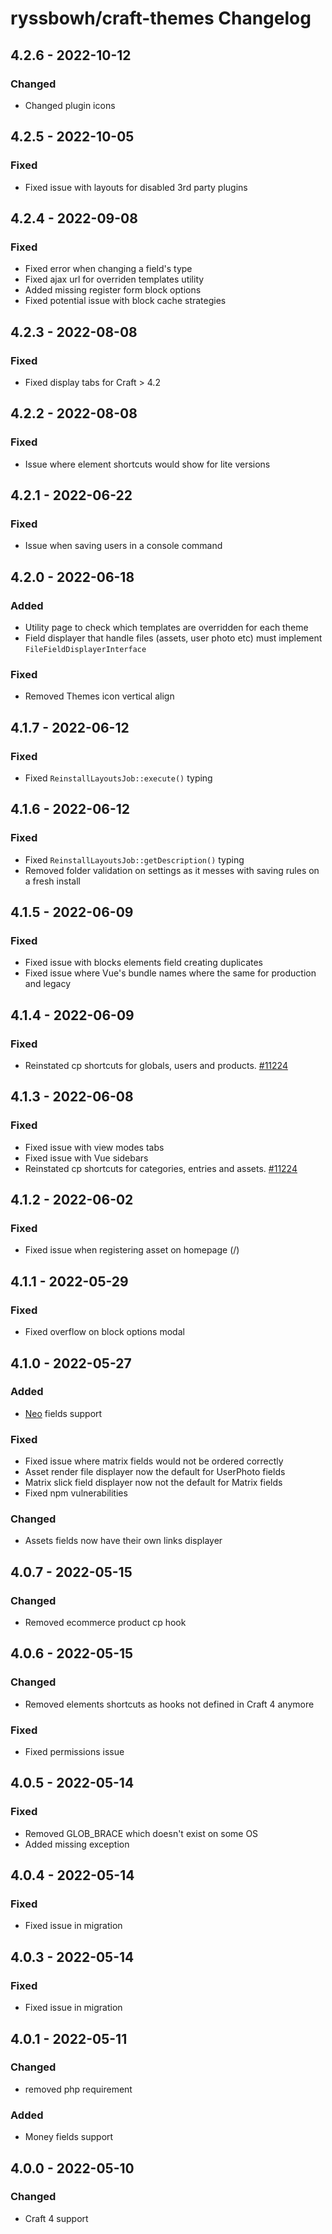 # ryssbowh/craft-themes Changelog

## 4.2.6 - 2022-10-12

### Changed
- Changed plugin icons

## 4.2.5 - 2022-10-05

### Fixed
- Fixed issue with layouts for disabled 3rd party plugins

## 4.2.4 - 2022-09-08

### Fixed
- Fixed error when changing a field's type
- Fixed ajax url for overriden templates utility
- Added missing register form block options
- Fixed potential issue with block cache strategies

## 4.2.3 - 2022-08-08

### Fixed
- Fixed display tabs for Craft > 4.2

## 4.2.2 - 2022-08-08

### Fixed
- Issue where element shortcuts would show for lite versions

## 4.2.1 - 2022-06-22

### Fixed
- Issue when saving users in a console command

## 4.2.0 - 2022-06-18

### Added
- Utility page to check which templates are overridden for each theme
- Field displayer that handle files (assets, user photo etc) must implement `FileFieldDisplayerInterface`

### Fixed
- Removed Themes icon vertical align

## 4.1.7 - 2022-06-12

### Fixed
- Fixed `ReinstallLayoutsJob::execute()` typing

## 4.1.6 - 2022-06-12

### Fixed
- Fixed `ReinstallLayoutsJob::getDescription()` typing
- Removed folder validation on settings as it messes with saving rules on a fresh install

## 4.1.5 - 2022-06-09

### Fixed
- Fixed issue with blocks elements field creating duplicates
- Fixed issue where Vue's bundle names where the same for production and legacy

## 4.1.4 - 2022-06-09

### Fixed
- Reinstated cp shortcuts for globals, users and products. [#11224](https://github.com/craftcms/cms/issues/11224)

## 4.1.3 - 2022-06-08

### Fixed
- Fixed issue with view modes tabs
- Fixed issue with Vue sidebars
- Reinstated cp shortcuts for categories, entries and assets. [#11224](https://github.com/craftcms/cms/issues/11224)

## 4.1.2 - 2022-06-02

### Fixed
- Fixed issue when registering asset on homepage (/)

## 4.1.1 - 2022-05-29

### Fixed
- Fixed overflow on block options modal

## 4.1.0 - 2022-05-27

### Added
- [Neo](https://plugins.craftcms.com/neo) fields support

### Fixed
- Fixed issue where matrix fields would not be ordered correctly
- Asset render file displayer now the default for UserPhoto fields
- Matrix slick field displayer now not the default for Matrix fields
- Fixed npm vulnerabilities

### Changed
- Assets fields now have their own links displayer

## 4.0.7 - 2022-05-15

### Changed
- Removed ecommerce product cp hook

## 4.0.6 - 2022-05-15

### Changed
- Removed elements shortcuts as hooks not defined in Craft 4 anymore

### Fixed
- Fixed permissions issue

## 4.0.5 - 2022-05-14

### Fixed
- Removed GLOB_BRACE which doesn't exist on some OS
- Added missing exception

## 4.0.4 - 2022-05-14

### Fixed
- Fixed issue in migration

## 4.0.3 - 2022-05-14

### Fixed
- Fixed issue in migration

## 4.0.1 - 2022-05-11

### Changed
- removed php requirement

### Added
- Money fields support

## 4.0.0 - 2022-05-10

### Changed
- Craft 4 support
